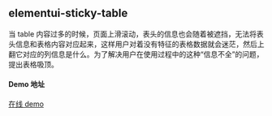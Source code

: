 ## elementui-sticky-table

当 table 内容过多的时候，页面上滑滚动，表头的信息也会随着被遮挡，无法将表头信息和表格内容对应起来，这样用户对着没有特征的表格数据就会迷茫，然后上翻它对应的列信息是什么。为了解决用户在使用过程中的这种“信息不全”的问题，提出表格吸顶。

#### Demo 地址

[在线 demo](https://popozzz.github.io/onlineDemo/#/fixedTopTable)
